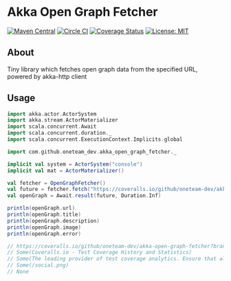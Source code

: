 # Akka Open Graph Fetcher

[![Maven Central](https://maven-badges.herokuapp.com/maven-central/com.github.tkqubo/akka-open-graph-fetcher_2.11/badge.svg)](https://maven-badges.herokuapp.com/maven-central/com.github.tkqubo/akka-open-graph-fetcher_2.11/)
[![Circle CI](https://img.shields.io/circleci/project/oneteam-dev/akka-open-graph-fetcher/master.svg)](https://circleci.com/gh/oneteam-dev/akka-open-graph-fetcher)
[![Coverage Status](https://coveralls.io/repos/oneteam-dev/akka-open-graph-fetcher/badge.svg?branch=master&service=github)](https://coveralls.io/github/oneteam-dev/akka-open-graph-fetcher?branch=master)
[![License: MIT](http://img.shields.io/badge/license-MIT-blue.svg)](LICENSE)

## About

Tiny library which fetches open graph data from the specified URL, powered by akka-http client

## Usage

```scala
import akka.actor.ActorSystem
import akka.stream.ActorMaterializer
import scala.concurrent.Await
import scala.concurrent.duration._
import scala.concurrent.ExecutionContext.Implicits.global

import com.github.oneteam_dev.akka_open_graph_fetcher._

implicit val system = ActorSystem("console")
implicit val mat = ActorMaterializer()

val fetcher = OpenGraphFetcher()
val future = fetcher.fetch("https://coveralls.io/github/oneteam-dev/akka-open-graph-fetcher?branch=master")
val openGraph = Await.result(future, Duration.Inf)

println(openGraph.url)
println(openGraph.title)
println(openGraph.description)
println(openGraph.image)
println(openGraph.error)

// https://coveralls.io/github/oneteam-dev/akka-open-graph-fetcher?branch=master
// Some(Coveralls.io - Test Coverage History and Statistics)
// Some(The leading provider of test coverage analytics. Ensure that all your new code is fully covered, and see coverage trends emerge. Works with most CI services. Always free for open source.)
// Some(/social.png)
// None
```
